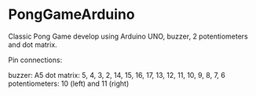 # PongGameArduino
Classic Pong Game develop using Arduino UNO, buzzer, 2 potentiometers and dot matrix.

Pin connections:

buzzer: A5
dot matrix: 5, 4, 3, 2, 14, 15, 16, 17, 13, 12, 11, 10, 9, 8, 7, 6
potentiometers: 10 (left) and 11 (right) 
